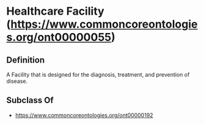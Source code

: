 # Healthcare Facility (https://www.commoncoreontologies.org/ont00000055)

## Definition
A Facility that is designed for the diagnosis, treatment, and prevention of disease.

## Subclass Of
- https://www.commoncoreontologies.org/ont00000192

